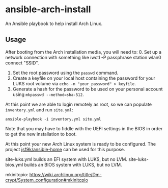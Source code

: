 # ansible-arch-install #

An Ansible playbook to help install Arch Linux.

## Usage ##

After booting from the Arch installation media, you will need to:
0. Set up a network connection with something like
   iwctl -P passphrase station wlan0 connect "SSID".
1. Set the root password using the `passwd` command.
2. Create a keyfile on your local host containing the password for
   your LUKS root volume via `echo -n "your_password" > keyfile`.
3. Generate a hash for the password to be used on your personal
   account using `mkpasswd --method=sha-512`.

At this point we are able to login remotely as root, so we can
populate `inventory.yml` and run `site.yml`:

```console
ansible-playbook -i inventory.yml site.yml
```

Note that you may have to fiddle with the UEFI settings in the BIOS in
order to get the new installation to boot.

At this point your new Arch Linux system is ready to be configured.
The project
[jsf9k/ansible-home](https://github.com/jsf9k/ansible-home) can be
used for this purpose.

site-luks.yml builds an EFI system with LUKS, but no LVM.
site-luks-bios.yml builds an BIOS system with LUKS, but no LVM.

mkinitcpio:
https://wiki.archlinux.org/title/Dm-crypt/System_configuration#mkinitcpio

